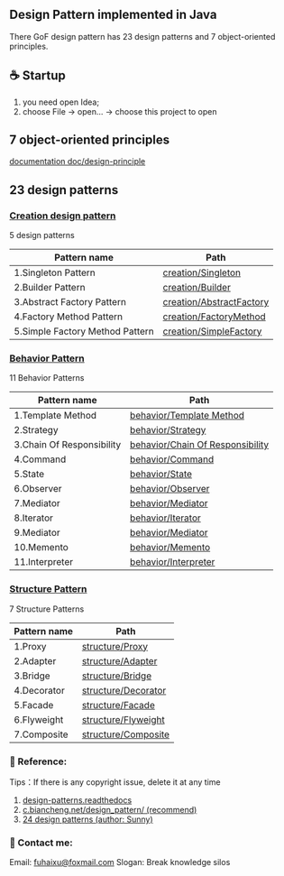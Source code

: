 ## Design Pattern implemented in Java

There GoF design pattern has 23 design patterns and 7 object-oriented principles.

## ☕️ Startup
1. you need open Idea;
2. choose File -> open... -> choose this project to open

## 7 object-oriented principles
[documentation  doc/design-principle](doc/design-principle.md)

## 23 design patterns

### [Creation design pattern](src/com/design/pattern/creation/creational-pattern.md)
5 design patterns

| Pattern name  | Path                                                         |
| ---------- | ------------------------------------------------------------ |
|1.Singleton Pattern | [creation/Singleton](src/com/design/pattern/creation/singleton/singleton.md) |
|2.Builder Pattern | [creation/Builder](src/com/design/pattern/creation/build/MyBuilder.java)  |
|3.Abstract Factory Pattern | [creation/AbstractFactory](src/com/design/pattern/creation/factory/AbstractFactory.java) |
|4.Factory Method Pattern | [creation/FactoryMethod](src/com/design/pattern/creation/factory/FactoryMethod.java) |
|5.Simple Factory Method Pattern| [creation/SimpleFactory](src/com/design/pattern/creation/factory/SimpleFactory.java) |


### [Behavior Pattern](src/com/design/pattern/behavior/behavior-pattern.md)
11 Behavior Patterns

| Pattern name  | Path                                                       |
| ---------- | ------------------------------------------------------------ |
|1.Template Method |[behavior/Template Method](src/com/design/pattern/behavior/tempmethod/TemplateMethodTest.java)|
|2.Strategy |[behavior/Strategy](src/com/design/pattern/behavior/strategy/StrategyTest.java)|
|3.Chain Of Responsibility|[behavior/Chain Of Responsibility](src/com/design/pattern/behavior/chainofresponsibility/ChainOfResponsibilityTest.java)|
|4.Command|[behavior/Command](src/com/design/pattern/behavior/command/CommandTest.java)|
|5.State|[behavior/State](src/com/design/pattern/behavior/state/StateTest.java)|
|6.Observer|[behavior/Observer](src/com/design/pattern/behavior/observer/ObserverTest.java)|
|7.Mediator|[behavior/Mediator](src/com/design/pattern/behavior/mediator/MediatorTest.java)|
|8.Iterator|[behavior/Iterator](src/com/design/pattern/behavior/iterator/IteratorTest.java)|
|9.Mediator|[behavior/Mediator](src/com/design/pattern/behavior/mediator/MediatorTest.java)|
|10.Memento|[behavior/Memento](src/com/design/pattern/behavior/memento/MementoTest.java)|
|11.Interpreter|[behavior/Interpreter](src/com/design/pattern/behavior/interpreter/InterpreterTest.java)|


### [Structure Pattern](src/com/design/pattern/structure/structure-pattern.md)
7 Structure Patterns

| Pattern name  | Path                                                         |
| ---------- | ------------------------------------------------------------ |
|1.Proxy| [structure/Proxy](src/com/design/pattern/structure/proxy/ProxyTest.java)|
|2.Adapter| [structure/Adapter](src/com/design/pattern/structure/adapter/AdapterTest.java)|
|3.Bridge |[structure/Bridge](src/com/design/pattern/structure/bridge/BridgeTest.java)|
|4.Decorator | [structure/Decorator](src/com/design/pattern/structure/decorator/DecoratorTest.java)|
|5.Facade | [structure/Facade](src/com/design/pattern/structure/facade/FacadeTest.java)|
|6.Flyweight | [structure/Flyweight](src/com/design/pattern/structure/flyweight/FlyWeightTest.java)|
|7.Composite  |  [structure/Composite](src/com/design/pattern/structure/composite/CompositeTest.java)|

### 📖 Reference:
Tips：If there is any copyright issue, delete it at any time
1. [design-patterns.readthedocs](https://design-patterns.readthedocs.io/zh_CN/latest/)
2. [c.biancheng.net/design_pattern/ (recommend)](http://c.biancheng.net/design_pattern/)
3. [24 design patterns (author: Sunny)](https://gof.quanke.name/)

### 📧 Contact me:
Email: fuhaixu@foxmail.com
Slogan: Break knowledge silos
